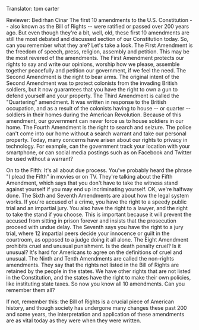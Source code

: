 

Translator: tom carter

Reviewer: Bedirhan Cinar
The first 10 amendments
to the U.S. Constitution --
also known as the Bill of Rights --
were ratified or passed
over 200 years ago.
But even though they&#39;re a bit, well, old,
these first 10 amendments are still
the most debated and discussed section
of our Constitution today.
So, can you remember what they are?
Let&#39;s take a look.
The First Amendment
is the freedom of speech,
press, religion, assembly and petition.
This may be the most revered
of the amendments.
The First Amendment protects our rights
to say and write our opinions,
worship how we please,
assemble together peacefully
and petition our government,
if we feel the need.
The Second Amendment
is the right to bear arms.
The original intent
of the Second Amendment
was to protect colonists
from the invading British soldiers,
but it now guarantees
that you have the right
to own a gun to defend
yourself and your property.
The Third Amendment is called
the &quot;Quartering&quot; amendment.
It was written in response
to the British occupation,
and as a result of the colonists
having to house -- or quarter --
soldiers in their homes
during the American Revolution.
Because of this amendment,
our government can never force us
to house soldiers in our home.
The Fourth Amendment
is the right to search and seizure.
The police can&#39;t come into our home
without a search warrant
and take our personal property.
Today, many concerns have arisen
about our rights to privacy in technology.
For example, can the government track
your location with your smartphone,
or can social media postings
such as on Facebook and Twitter
be used without a warrant?

On to the Fifth:
It&#39;s all about due process.
You&#39;ve probably heard the phrase
&quot;I plead the Fifth&quot;
in movies or on TV.
They&#39;re talking about the Fifth Amendment,
which says that you don&#39;t have to take
the witness stand against yourself
if you may end up incriminating yourself.
OK, we&#39;re halfway done.
The Sixth and Seventh Amendments
are about how the legal system works.
If you&#39;re accused of a crime,
you have the right to a speedy
public trial and an impartial jury.
You also have the right to a lawyer,
and the right to take
the stand if you choose.
This is important because it will prevent
the accused from sitting in prison forever
and insists that the prosecution
proceed with undue delay.
The Seventh says you have
the right to a jury trial,
where 12 impartial peers decide
your innocence or guilt in the courtroom,
as opposed to a judge doing it all alone.
The Eight Amendment prohibits
cruel and unusual punishment.
Is the death penalty cruel? Is it unusual?
It&#39;s hard for Americans to agree
on the definitions of cruel and unusual.
The Ninth and Tenth Amendments
are called the non-rights amendments.
They say that the rights
not listed in the Bill of Rights
are retained by the people in the states.
We have other rights
that are not listed in the Constitution,
and the states have the right
to make their own policies,
like instituting state taxes.
So now you know all 10 amendments.
Can you remember them all?

If not, remember this:
the Bill of Rights is a crucial piece
of American history,
and though society
has undergone many changes
these past 200 and some years,
the interpretation and application
of these amendments are as vital today
as they were when they were written.
